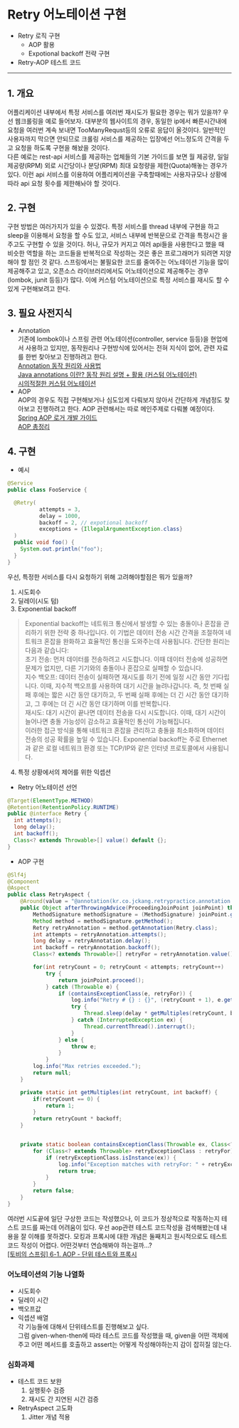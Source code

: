 # Retry 어노테이션 구현
- Retry 로직 구현
    - AOP 활용
    - Expotional backoff 전략 구현
- Retry-AOP 테스트 코드
---
## 1. 개요
어플리케이션 내부에서 특정 서비스를 여러번 재시도가 필요한 경우는 뭐가 있을까?
우선 웹크롤링을 예로 들어보자. 대부분의 웹사이트의 경우, 동일한 ip에서 빠른시간내에
요청을 여러번 계속 보내면 TooManyRequst등의 오류로 응답이 올것이다. 일반적인
사용자까지 막으면 안되므로 크롤링 서비스를 제공하는 입장에선 어느정도의 간격을 두고
요청을 하도록 구현을 해놨을 것이다.\
다른 예로는 rest-api 서비스를 제공하는 업체들의 기본 가이드를 보면 월 제공량,
일일 제공량(RPM) 외로 시간당이나 분당(RPM) 최대 요청량을 제한(Quota)해놓는
경우가 있다. 이런 api 서비스를 이용하여 어플리케이션을 구축할때에는 사용자규모나
상황에 따라 api 요청 횟수를 제한해놔야 할 것이다.

## 2. 구현
구현 방법은 여러가지가 있을 수 있겠다. 특정 서비스를 thread 내부에 구현을 하고
sleep을 이용해서 요청을 할 수도 있고, 서비스 내부에 반복문으로 간격을 특정시간
을 주고도 구현할 수 있을 것이다. 허나, 규모가 커지고 여러 api들을 사용한다고
했을 때 비슷한 역할을 하는 코드들을 반복적으로 작성하는 것은 좋은 프로그래머가
되려면 지양해야 할 점인 것 같다. 스프링에서는 불필요한 코드를 줄여주는 어노테이션
기능을 많이 제공해주고 있고, 오픈소스 라이브러리에서도 어노테이션으로 제공해주는
경우(lombok, junit 등등)가 많다. 이에 커스텀 어노테이션으로 특정 서비스를
재시도 할 수 있게 구현해보려고 한다.

## 3. 필요 사전지식
- Annotation\
기존에 lombok이나 스프링 관련 어노테이션(controller, service 등등)을
현업에서 사용하고 있지만, 동작원리나 구현방식에 있어서는 전혀 지식이 없어, 관련
자료를 한번 찾아보고 진행하려고 한다.\
[Annotation 동작 원리와 사용법](https://hirlawldo.tistory.com/43)\
[Java annotations 이란? 동작 원리 설명 + 활용 (커스텀 어노테이션)](https://velog.io/@anak_2/Java-annotations-%EC%9D%B4%EB%9E%80-%EC%84%A4%EB%AA%85-%ED%99%9C%EC%9A%A9)\
[시의적절한 커스텀 어노테이션](https://techblog.woowahan.com/2684/)
- AOP\
AOP의 경우도 직접 구현해보거나 심도있게 다뤄보지 않아서 간단하게 개념정도 찾아보고
진행하려고 한다. AOP 관련해서는 따로 메인주제로 다뤄볼 예정이다.\
[Spring AOP 로거 개발 가이드](https://hirlawldo.tistory.com/31)\
[AOP 총정리](https://velog.io/@backtony/Spring-AOP-%EC%B4%9D%EC%A0%95%EB%A6%AC)

## 4. 구현
- 예시

```java
@Service
public class FooService {

  @Retry(
          attempts = 3,
          delay = 1000,
          backoff = 2, // expotional backoff
          exceptions = {IllegalArgumentException.class}
  )
  public void foo() {
    System.out.println("foo");
  }
}
```

우선, 특정한 서비스를 다시 요청하기 위해 고려해야할점은 뭐가 있을까? 
1. 시도회수
2. 딜레이(시도 텀)
3. Exponential backoff
>Exponential backoff는 네트워크 통신에서 발생할 수 있는 충돌이나 혼잡을 관리하기 위한 전략 중 하나입니다. 이 기법은 데이터 전송 시간 간격을 조절하여 네트워크 혼잡을 완화하고 효율적인 통신을 도와주는데 사용됩니다.
>간단한 원리는 다음과 같습니다:\
>초기 전송: 먼저 데이터를 전송하려고 시도합니다. 이때 데이터 전송에 성공하면 문제가 없지만, 다른 기기와의 충돌이나 혼잡으로 실패할 수 있습니다.\
>지수 백오프: 데이터 전송이 실패하면 재시도를 하기 전에 일정 시간 동안 기다립니다. 이때, 지수적 백오프를 사용하여 대기 시간을 늘려나갑니다. 즉, 첫 번째 실패 후에는 짧은 시간 동안 대기하고, 두 번째 실패 후에는 더 긴 시간 동안 대기하고, 그 후에는 더 긴 시간 동안 대기하며 이를 반복합니다.\
>재시도: 대기 시간이 끝나면 데이터 전송을 다시 시도합니다. 이때, 대기 시간이 늘어나면 충돌 가능성이 감소하고 효율적인 통신이 가능해집니다.\
>이러한 접근 방식을 통해 네트워크 혼잡을 관리하고 충돌을 최소화하며 데이터 전송의 성공 확률을 높일 수 있습니다. Exponential backoff는 주로 Ethernet과 같은 로컬 네트워크 환경 또는 TCP/IP와 같은 인터넷 프로토콜에서 사용됩니다.
4. 특정 상황에서의 제어를 위한 익셉션

- Retry 어노테이션 선언
```java
@Target(ElementType.METHOD)
@Retention(RetentionPolicy.RUNTIME)
public @interface Retry {
  int attempts();
  long delay();
  int backoff();
  Class<? extends Throwable>[] value() default {};
}
```

- AOP 구현
```java
@Slf4j
@Component
@Aspect
public class RetryAspect {
    @Around(value = "@annotation(kr.co.jckang.retrypractice.annotation.Retry) && execution(* *(..))")
    public Object afterThrowingAdvice(ProceedingJoinPoint joinPoint) throws Throwable {
        MethodSignature methodSignature = (MethodSignature) joinPoint.getSignature();
        Method method = methodSignature.getMethod();
        Retry retryAnnotation = method.getAnnotation(Retry.class);
        int attempts = retryAnnotation.attempts();
        long delay = retryAnnotation.delay();
        int backoff = retryAnnotation.backoff();
        Class<? extends Throwable>[] retryFor = retryAnnotation.value();

        for(int retryCount = 0; retryCount < attempts; retryCount++)
            try {
                return joinPoint.proceed();
            } catch (Throwable e) {
                if (containsExceptionClass(e, retryFor)) {
                    log.info("Retry # {} : {}", (retryCount + 1), e.getMessage());
                    try {
                        Thread.sleep(delay * getMultiples(retryCount, backoff));
                    } catch (InterruptedException ex) {
                        Thread.currentThread().interrupt();
                    }
                } else {
                    throw e;
                }
            }
        log.info("Max retries exceeded.");
        return null;
    }

    private static int getMultiples(int retryCount, int backoff) {
        if(retryCount == 0) {
            return 1;
        }
        return retryCount * backoff;
    }


    private static boolean containsExceptionClass(Throwable ex, Class<? extends Throwable>[] retryFor) {
        for (Class<? extends Throwable> retryExceptionClass : retryFor) {
            if (retryExceptionClass.isInstance(ex)) {
                log.info("Exception matches with retryFor: " + retryExceptionClass);
                return true;
            }
        }
        return false;
    }
}

```

여러번 시도끝에 일단 구상한 코드는 작성했으나, 이 코드가 정상적으로 작동하는지
테스트 코드를 짜는데 어려움이 있다. 우선 aop관련 테스트 코드작성을 검색해봤는데
내용을 잘 이해를 못하겠다. 모킹과 프록시에 대한 개념은 둘째치고 원시적으로도
테스트 코드 작성이 어렵다. 어떤것부터 연습해봐야 하는걸까...?\
[[토비의 스프링] 6-1. AOP - 단위 테스트와 프록시](https://wwlee94.github.io/category/study/toby-spring/aop/unit-test-and-proxy/#3-%EB%8B%A4%EC%9D%B4%EB%82%B4%EB%AF%B9-%ED%94%84%EB%A1%9D%EC%8B%9C%EC%99%80-%ED%8C%A9%ED%86%A0%EB%A6%AC-%EB%B9%88)

### 어노테이션의 기능 나열화
  - 시도회수
  - 딜레이 시간
  - 백오프값
  - 익셉션 배열\
각 기능들에 대해서 단위테스트를 진행해보고 싶다.\
그럼 given-when-then에 따라 테스트 코드를 작성했을 때, given을
어떤 객체에 주고 어떤 메서드를 호출하고 assert는 어떻게 작성해야하는지 감이 잡히질 않는다.

### 심화과제
  - 테스트 코드 보완
    1. 실행횟수 검증
    2. 재시도 간 지연된 시간 검증
  - RetryAspect 고도화
    1. Jitter 개념 적용


